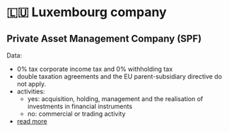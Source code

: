 # 🇱🇺 Luxembourg company

## Private Asset Management Company (SPF)

Data:
* 0% tax corporate income tax and 0% withholding tax
* double taxation agreements and the EU parent-subsidiary directive do not apply.
* activities:
  * yes: acquisition, holding, management and the realisation of investments in financial instruments
  * no: commercial or trading activity
* [read more](http://www.lcg-luxembourg.com/Private-Asset-Management-Compa.472+M52087573ab0.0.html)
